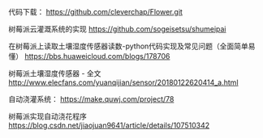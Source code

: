 代码下载：
https://github.com/cleverchap/Flower.git

树莓派云灌溉系统的实现
https://github.com/sogeisetsu/shumeipai

在树莓派上读取土壤湿度传感器读数-python代码实现及常见问题（全面简单易懂）
https://bbs.huaweicloud.com/blogs/178706

树莓派土壤湿度传感器 - 全文
http://www.elecfans.com/yuanqijian/sensor/20180122620414_a.html

自动浇灌系统：
https://make.quwj.com/project/78

树莓派实现自动浇花程序
https://blog.csdn.net/jiaojuan9641/article/details/107510342